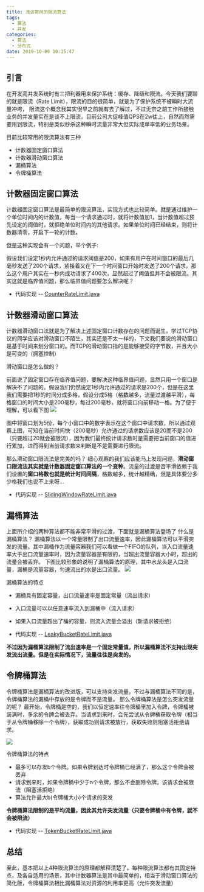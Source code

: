 ```yaml
---
title: 浅谈常用的限流算法
tags:
  - 算法
  - 并发
categories:
  - 算法
  - 分布式
date: 2019-10-09 10:15:47
---
```

## 引言

在开发高并发系统时有三把利器用来保护系统：缓存、降级和限流。今天我们要聊的就是限流（Rate Limit），限流的目的很简单，就是为了保护系统不被瞬时大流量冲垮，
限流这个概念我其实很早之前就有去了解过，不过无奈之前工作所接触业务的并发量实在是谈不上限流。目前公司大促峰值QPS在2w往上，自然而然需要用到限流，特别是类似秒杀这种瞬时流量非常大但实际成单率低的业务场景。

目前比较常用的限流算法有三种

* 计数器固定窗口算法
* 计数器滑动窗口算法
* 漏桶算法
* 令牌桶算法

## 计数器固定窗口算法

计数器固定窗口算法是最简单的限流算法，实现方式也比较简单。就是通过维护一个单位时间内的计数值，每当一个请求通过时，就将计数值加1，当计数值超过预先设定的阈值时，就拒绝单位时间内的其他请求。如果单位时间已经结束，则将计数器清零，开启下一轮的计数。

但是这种实现会有一个问题，举个例子: 

假设我们设定1秒内允许通过的请求阈值是200，如果有用户在时间窗口的最后几毫秒发送了200个请求，紧接着又在下一个时间窗口开始时发送了200个请求，那么这个用户其实在一秒内成功请求了400次，显然超过了阈值但并不会被限流。其实这就是临界值问题，那么临界值问题要怎么解决呢？

* 代码实现 -- [CounterRateLimit.java](https://github.com/WangJunnan/learn/blob/master/algorithm/src/main/java/com/walm/learn/algorithm/ratelimit/CounterRateLimit.java)

## 计数器滑动窗口算法

计数器滑动窗口法就是为了解决上述固定窗口计数存在的问题而诞生，学过TCP协议的同学应该对滑动窗口不陌生，其实还是不太一样的，下文我们要说的滑动窗口是基于时间来划分窗口的。而TCP的滑动窗口指的是能够接受的字节数，并且大小是可变的（拥塞控制）

滑动窗口是怎么做的？

前面说了固定窗口存在临界值问题，要解决这种临界值问题，显然只用一个窗口是解决不了问题的。假设我们仍然设定1秒内允许通过的请求是200个，但是在这里我们需要把1秒的时间分成多格，假设分成5格（格数越多，流量过渡越平滑），每格窗口的时间大小是200毫秒，每过200毫秒，就将窗口向前移动一格。为了便于理解，可以看下图
![](http://img.souche.com/f2e/c9acdd415f157334407d233927474513.jpg)



图中将窗口划为5份，每个小窗口中的数字表示在这个窗口中请求数，所以通过观察上图，可知在当前时间快（200毫秒）允许通过的请求数应该是20而不是200（只要超过20就会被限流），因为我们最终统计请求数时是需要把当前窗口的值进行累加，进而得到当前请求数来判断是不是需要进行限流。


那么滑动窗口限流法是完美的吗？
细心观察的我们应该能马上发现问题，**滑动窗口限流法其实就是计数器固定窗口算法的一个变种**。流量的过渡是否平滑依赖于我们设置的**窗口格数也就是统计时间间隔**，格数越多，统计越精确，但是具体要分多少格我们也说不上来呀... 

* 代码实现 -- [SlidingWindowRateLimit.java](https://github.com/WangJunnan/learn/blob/master/algorithm/src/main/java/com/walm/learn/algorithm/ratelimit/SlidingWindowRateLimit.java)

## 漏桶算法

上面所介绍的两种算法都不能非常平滑的过渡，下面就是漏桶算法登场了
什么是漏桶算法？
漏桶算法以一个常量限制了出口流量速率，因此漏桶算法可以平滑突发的流量。其中漏桶作为流量容器我们可以看做一个FIFO的队列，当入口流量速率大于出口流量速率时，因为流量容器是有限的，当超出流量容器大小时，超出的流量会被丢弃。
下图比较形象的说明了漏桶算法的原理，其中水龙头是入口流量，漏桶是流量容器，匀速流出的水是出口流量。
![](http://img.souche.com/f2e/0186f84da43e3286f3d79e3a2f2d538e.jpg)

漏桶算法的特点

* 漏桶具有固定容量，出口流量速率是固定常量（流出请求）
* 入口流量可以以任意速率流入到漏桶中（流入请求）
* 如果入口流量超出了桶的容量，则流入流量会溢出（新请求被拒绝）

* 代码实现 -- [LeakyBucketRateLimit.java](https://github.com/WangJunnan/learn/blob/master/algorithm/src/main/java/com/walm/learn/algorithm/ratelimit/LeakyBucketRateLimit.java)

**不过因为漏桶算法限制了流出速率是一个固定常量值，所以漏桶算法不支持出现突发流出流量。但是在实际情况下，流量往往是突发的。**

## 令牌桶算法

令牌桶算法是漏桶算法的改进版，可以支持突发流量。不过与漏桶算法不同的是，令牌桶算法的漏桶中存放的是令牌而不是流量。
那么令牌桶算法是怎么突发流量的呢？
最开始，令牌桶是空的，我们以恒定速率往令牌桶里加入令牌，令牌桶被装满时，多余的令牌会被丢弃。当请求到来时，会先尝试从令牌桶获取令牌（相当于从令牌桶移除一个令牌），获取成功则请求被放行，获取失败则阻塞活拒绝请求。

![](http://img.souche.com/f2e/d6decf371f1085a63bcf925bfcedeeae.jpg)

令牌桶算法的特点

* 最多可以存发b个令牌。如果令牌到达时令牌桶已经满了，那么这个令牌会被丢弃
* 请求到来时，如果令牌桶中少于n个令牌，那么不会删除令牌。该请求会被限流（阻塞活拒绝）
* 算法允许最大b(令牌桶大小)个请求的突发

**令牌桶算法限制的是平均流量，因此其允许突发流量（只要令牌桶中有令牌，就不会被限流）**

* 代码实现 -- [TokenBucketRateLimit.java](https://github.com/WangJunnan/learn/blob/master/algorithm/src/main/java/com/walm/learn/algorithm/ratelimit/TokenBucketRateLimit.java)

## 总结

至此，基本把以上4种限流算法的原理都解释清楚了。每种限流算法都有其固定特点，及各自适用的场景，其中计数器算法是其中最简单的，相当于滑动窗口算法的简化版，令牌桶算法相比漏桶算法对资源的利用率更高（允许突发流量）




